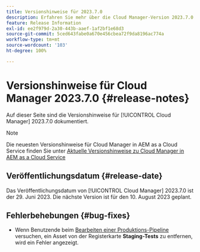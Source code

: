 ```yaml
---
title: Versionshinweise für 2023.7.0
description: Erfahren Sie mehr über die Cloud Manager-Version 2023.7.0.
feature: Release Information
exl-id: ee2f979d-2a30-443b-aaef-1af2bf1e68d3
source-git-commit: 5ced643fabe0a670e456cbea72f9da8196ac774a
workflow-type: tm+mt
source-wordcount: '103'
ht-degree: 100%

---
```


# Versionshinweise für Cloud Manager 2023.7.0 {#release-notes}

Auf dieser Seite sind die Versionshinweise für [!UICONTROL Cloud Manager] 2023.7.0 dokumentiert.

>[!NOTE]
>
>Die neuesten Versionshinweise für Cloud Manager in AEM as a Cloud Service finden Sie unter [Aktuelle Versionshinweise zu Cloud Manager in AEM as a Cloud Service](https://experienceleague.adobe.com/de/docs/experience-manager-cloud-service/content/release-notes/cloud-manager/current)

## Veröffentlichungsdatum {#release-date}

Das Veröffentlichungsdatum von [!UICONTROL Cloud Manager] 2023.7.0 ist der 29. Juni 2023. Die nächste Version ist für den 10. August 2023 geplant.

## Fehlerbehebungen {#bug-fixes}

* Wenn Benutzende beim [Bearbeiten einer Produktions-Pipeline](/help/using/managing-pipelines.md#editing-pipelines) versuchen, ein Asset von der Registerkarte **Staging-Tests** zu entfernen, wird ein Fehler angezeigt.
